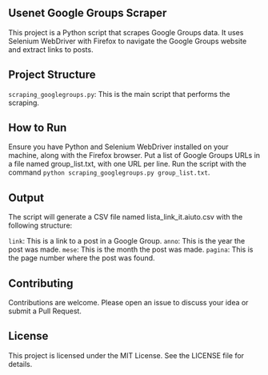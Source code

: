 ## Usenet Google Groups Scraper
This project is a Python script that scrapes Google Groups data. It uses Selenium WebDriver with Firefox to navigate the Google Groups website and extract links to posts.

## Project Structure
`scraping_googlegroups.py`: This is the main script that performs the scraping.

## How to Run
Ensure you have Python and Selenium WebDriver installed on your machine, along with the Firefox browser.
Put a list of Google Groups URLs in a file named group_list.txt, with one URL per line.
Run the script with the command `python scraping_googlegroups.py group_list.txt`.

## Output
The script will generate a CSV file named lista_link_it.aiuto.csv with the following structure:

`link`: This is a link to a post in a Google Group.
`anno`: This is the year the post was made.
`mese`: This is the month the post was made.
`pagina`: This is the page number where the post was found.

## Contributing
Contributions are welcome. Please open an issue to discuss your idea or submit a Pull Request.

## License
This project is licensed under the MIT License. See the LICENSE file for details. 
